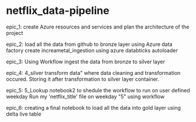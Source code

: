 # netflix_data-pipeline
epic_1:
create Azure resources and services and plan the architecture of the project

epic_2:
load all the data from github to bronze layer using Azure data factory
create increametal_ingestion using azure databticks autoloader

epic_3:
Using Workflow ingest the data from bronze to silver layer

epic_4:
4_silver transform data" where data cleaning and transformation occured. Storing it after transformation to silver layer container.

epic_5:
5_Lookup notebook2 to shedule the workflow to run on user defined weekday
Run my 'netflix_title' file on weekday "5" using workflow

epic_6:
creating a final notebook to load all the data into gold layer using delta live table


